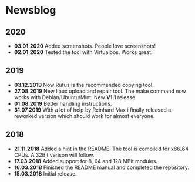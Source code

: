 # Newsblog

## 2020
* **03.01.2020** Added screenshots. People love screenshots!  
* **02.01.2020** Tested the tool with Virtualbos. Works great.  

## 2019
* **03.12.2019** Now Rufus is the recommended copying tool.  
* **27.08.2019** New linux upload and repair tool. The make command now works with Debian/Ubuntu/Mint. New **V1.1** release.    
* **01.08.2019** Better handling instructions.  
* **31.07.2019** With a lot of help by Reinhard Max i finally released a reworked version which should work for almost everyone.  

## 2018  
* **21.11.2018** Added a hint in the README: The tool is compiled for x86_64 CPUs. A 32Bit verison will follow.  
* **17.03.2018** Added support for 8, 64 and 128 MBit modules.  
* **16.03.2018** Finished the README manual and completed the repository.  
* **15.03.2018** Initial release.  

